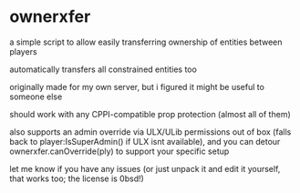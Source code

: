 # ownerxfer

a simple script to allow easily transferring ownership of entities between
players

automatically transfers all constrained entities too

originally made for my own server, but i figured it might be useful to someone
else

should work with any CPPI-compatible prop protection (almost all of them)

also supports an admin override via ULX/ULib permissions out of box (falls back
to player:IsSuperAdmin() if ULX isnt available), and you can detour
ownerxfer.canOverride(ply) to support your specific setup

let me know if you have any issues (or just unpack it and edit it yourself, that
works too; the license is 0bsd!)